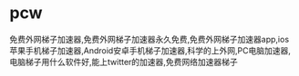 # pcw
免费外网梯子加速器,免费外网梯子加速器永久免费,免费外网梯子加速器app,ios苹果手机梯子加速器,Android安卓手机梯子加速器,科学的上外网,PC电脑加速器,电脑梯子用什么软件好,能上twitter的加速器,免费网络加速器梯子
